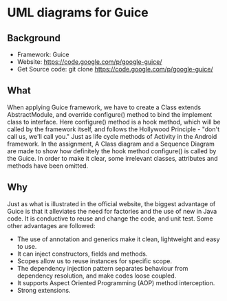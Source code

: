 UML diagrams for Guice
=====================
Background
-------------
- Framework: Guice
- Website: https://code.google.com/p/google-guice/
- Get Source code: git clone https://code.google.com/p/google-guice/

What
-----
When applying Guice framework, we have to create a Class extends AbstractModule, and override 
configure() method to bind the implement class to interface. Here configure() method is a hook
method, which will be called by the framework itself, and follows the Hollywood Principle -
"don't call us, we'll call you." Just as life cycle methods of Activity in the Android framework. 
In the assignment, A Class diagram and a Sequence Diagram are made to show how definitely the hook 
method configure() is called by the Guice. In order to make it clear, some irrelevant classes, 
attributes and methods have been omitted.

Why 
-----
Just as what is illustrated in the official website, the biggest advantage of Guice is that it alleviates 
the need for factories and the use of new in Java code. It is conductive to reuse and change the code, and
unit test. Some other advantages are followed:
- The use of annotation and generics make it clean, lightweight and easy to use.
- It can inject constructors, fields and methods. 
- Scopes allow us to reuse instances for specific scope.
- The dependency injection pattern separates behaviour from dependency resolution, and make codes loose coupled.
- It supports Aspect Oriented Programming (AOP) method interception.
- Strong extensions.









